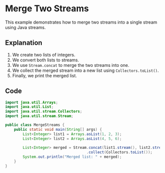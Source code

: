 # Merge Two Streams

This example demonstrates how to merge two streams into a single stream using Java streams.

## Explanation

1. We create two lists of integers.
2. We convert both lists to streams.
3. We use `Stream.concat` to merge the two streams into one.
4. We collect the merged stream into a new list using `Collectors.toList()`.
5. Finally, we print the merged list.

## Code

```java
import java.util.Arrays;
import java.util.List;
import java.util.stream.Collectors;
import java.util.stream.Stream;

public class MergeStreams {
    public static void main(String[] args) {
        List<Integer> list1 = Arrays.asList(1, 2, 3);
        List<Integer> list2 = Arrays.asList(4, 5, 6);
        
        List<Integer> merged = Stream.concat(list1.stream(), list2.stream())
                                     .collect(Collectors.toList());
        System.out.println("Merged list: " + merged);
    }
}
```